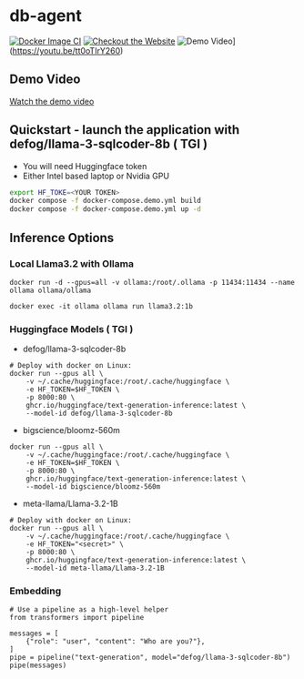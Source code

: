 # db-agent

[![Docker Image CI](https://github.com/db-agent/db-agent/actions/workflows/docker-image.yml/badge.svg)](https://github.com/db-agent/db-agent/actions/workflows/docker-image.yml)
[![Checkout the Website](https://img.shields.io/badge/Visit-Our%20Website-brightgreen)](https://www.db-agent.com)
![Demo Video](https://img.shields.io/badge/Visit-Our%20Demo-brightgreen)](https://youtu.be/tt0oTIrY260)




## Demo Video

[Watch the demo video](https://youtu.be/KT84qySZw1I)


## Quickstart - launch the application with defog/llama-3-sqlcoder-8b ( TGI )

- You will need Huggingface token
- Either Intel based laptop or Nvidia GPU

```bash
export HF_TOKE=<YOUR TOKEN>
docker compose -f docker-compose.demo.yml build
docker compose -f docker-compose.demo.yml up -d
```

## Inference Options

### Local Llama3.2 with Ollama

```
docker run -d --gpus=all -v ollama:/root/.ollama -p 11434:11434 --name ollama ollama/ollama

docker exec -it ollama ollama run llama3.2:1b
```

### Huggingface Models ( TGI )

- defog/llama-3-sqlcoder-8b

```
# Deploy with docker on Linux:
docker run --gpus all \
	-v ~/.cache/huggingface:/root/.cache/huggingface \
 	-e HF_TOKEN=$HF_TOKEN \
	-p 8000:80 \
	ghcr.io/huggingface/text-generation-inference:latest \
	--model-id defog/llama-3-sqlcoder-8b
```
- bigscience/bloomz-560m

```
docker run --gpus all \
	-v ~/.cache/huggingface:/root/.cache/huggingface \
 	-e HF_TOKEN=$HF_TOKEN \
	-p 8000:80 \
	ghcr.io/huggingface/text-generation-inference:latest \
	--model-id bigscience/bloomz-560m
```
- meta-llama/Llama-3.2-1B
```
# Deploy with docker on Linux:
docker run --gpus all \
	-v ~/.cache/huggingface:/root/.cache/huggingface \
 	-e HF_TOKEN="<secret>" \
	-p 8000:80 \
	ghcr.io/huggingface/text-generation-inference:latest \
	--model-id meta-llama/Llama-3.2-1B

```
### Embedding 

```
# Use a pipeline as a high-level helper
from transformers import pipeline

messages = [
    {"role": "user", "content": "Who are you?"},
]
pipe = pipeline("text-generation", model="defog/llama-3-sqlcoder-8b")
pipe(messages)
```

